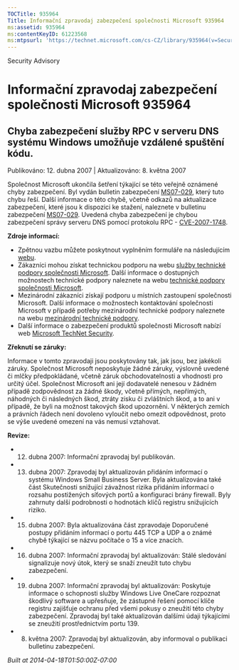 ```yaml
---
TOCTitle: 935964
Title: Informační zpravodaj zabezpečení společnosti Microsoft 935964
ms:assetid: 935964
ms:contentKeyID: 61223568
ms:mtpsurl: 'https://technet.microsoft.com/cs-CZ/library/935964(v=Security.10)'
---
```


Security Advisory

Informační zpravodaj zabezpečení společnosti Microsoft 935964
=============================================================

Chyba zabezpečení služby RPC v serveru DNS systému Windows umožňuje vzdálené spuštění kódu.
-------------------------------------------------------------------------------------------

Publikováno: 12. dubna 2007 | Aktualizováno: 8. května 2007

Společnost Microsoft ukončila šetření týkající se této veřejně oznámené chyby zabezpečení. Byl vydán bulletin zabezpečení [MS07-029](http://technet.microsoft.com/security/bulletin/ms07-028), který tuto chybu řeší. Další informace o této chybě, včetně odkazů na aktualizace zabezpečení, které jsou k dispozici ke stažení, naleznete v bulletinu zabezpečení [MS07-029](http://technet.microsoft.com/security/bulletin/ms07-029). Uvedená chyba zabezpečení je chybou zabezpečení správy serveru DNS pomocí protokolu RPC - [CVE-2007-1748](http://www.cve.mitre.org/cgi-bin/cvename.cgi?name=cve-2007-1748).

**Zdroje informací:**

-   Zpětnou vazbu můžete poskytnout vyplněním formuláře na následujícím [webu](https://support.microsoft.com/common/survey.aspx?scid=sw;en;1257&amp;showpage=1&amp;ws=technet&amp;sd=tech).
-   Zákazníci mohou získat technickou podporu na webu [služby technické podpory společnosti Microsoft](http://go.microsoft.com/fwlink/?linkid=21131). Další informace o dostupných možnostech technické podpory naleznete na webu [technické podpory společnosti Microsoft](http://support.microsoft.com/).
-   Mezinárodní zákazníci získají podporu u místních zastoupení společnosti Microsoft. Další informace o možnostech kontaktování společnosti Microsoft v případě potřeby mezinárodní technické podpory naleznete na webu [mezinárodní technické podpory](http://go.microsoft.com/fwlink/?linkid=21155).
-   Další informace o zabezpečení produktů společnosti Microsoft nabízí web [Microsoft TechNet Security](http://go.microsoft.com/fwlink/?linkid=21132).

**Zřeknutí se záruky:**

Informace v tomto zpravodaji jsou poskytovány tak, jak jsou, bez jakékoli záruky. Společnost Microsoft neposkytuje žádné záruky, výslovně uvedené či mlčky předpokládané, včetně záruk obchodovatelnosti a vhodnosti pro určitý účel. Společnost Microsoft ani její dodavatelé nenesou v žádném případě zodpovědnost za žádné škody, včetně přímých, nepřímých, náhodných či následných škod, ztráty zisku či zvláštních škod, a to ani v případě, že byli na možnost takových škod upozorněni. V některých zemích a právních řádech není dovoleno vyloučit nebo omezit odpovědnost, proto se výše uvedené omezení na vás nemusí vztahovat.

**Revize:**

-   12. dubna 2007: Informační zpravodaj byl publikován.
-   13. dubna 2007: Zpravodaj byl aktualizován přidáním informací o systému Windows Small Business Server. Byla aktualizována také část Skutečnosti snižující závažnost rizika přidáním informací o rozsahu postižených síťových portů a konfiguraci brány firewall. Byly zahrnuty další podrobnosti o hodnotách klíčů registru snižujících riziko.
-   15. dubna 2007: Byla aktualizována část zpravodaje Doporučené postupy přidáním informací o portu 445 TCP a UDP a o známé chybě týkající se názvu počítače o 15 a více znacích.
-   16. dubna 2007: Informační zpravodaj byl aktualizován: Stálé sledování signalizuje nový útok, který se snaží zneužít tuto chybu zabezpečení.
-   19. dubna 2007: Informační zpravodaj byl aktualizován: Poskytuje informace o schopnosti služby Windows Live OneCare rozpoznat škodlivý software a upřesňuje, že zástupné řešení pomocí klíče registru zajišťuje ochranu před všemi pokusy o zneužití této chyby zabezpečení. Zpravodaj byl také aktualizován dalšími údaji týkajícími se zneužití prostřednictvím portu 139.
-   8. května 2007: Zpravodaj byl aktualizován, aby informoval o publikaci bulletinu zabezpečení.

*Built at 2014-04-18T01:50:00Z-07:00*
